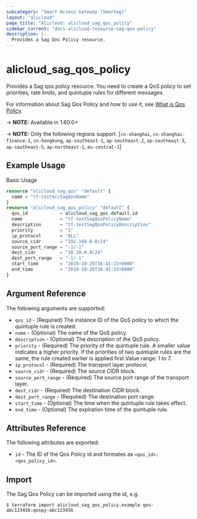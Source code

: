 ```yaml
---
subcategory: "Smart Access Gateway (Smartag)"
layout: "alicloud"
page_title: "Alicloud: alicloud_sag_qos_policy"
sidebar_current: "docs-alicloud-resource-sag-qos-policy"
description: |-
  Provides a Sag Qos Policy resource.
---
```


# alicloud\_sag\_qos\_policy

Provides a Sag qos policy resource. 
You need to create a QoS policy to set priorities, rate limits, and quintuple rules for different messages.

For information about Sag Qos Policy and how to use it, see [What is Qos Policy](https://www.alibabacloud.com/help/doc-detail/140065.htm).

-> **NOTE:** Available in 1.60.0+

-> **NOTE:** Only the following regions support. [`cn-shanghai`, `cn-shanghai-finance-1`, `cn-hongkong`, `ap-southeast-1`, `ap-southeast-2`, `ap-southeast-3`, `ap-southeast-5`, `ap-northeast-1`, `eu-central-1`]

## Example Usage

Basic Usage

```terraform
resource "alicloud_sag_qos" "default" {
  name = "tf-testAccSagQosName"
}
resource "alicloud_sag_qos_policy" "default" {
  qos_id            = alicloud_sag_qos.default.id
  name              = "tf-testSagQosPolicyName"
  description       = "tf-testSagQosPolicyDescription"
  priority          = "1"
  ip_protocol       = "ALL"
  source_cidr       = "192.168.0.0/24"
  source_port_range = "-1/-1"
  dest_cidr         = "10.10.0.0/24"
  dest_port_range   = "-1/-1"
  start_time        = "2019-10-25T16:41:33+0800"
  end_time          = "2019-10-26T16:41:33+0800"
}
```
## Argument Reference

The following arguments are supported:

* `qos_id` - (Required) The instance ID of the QoS policy to which the quintuple rule is created.
* `name` - (Optional) The name of the QoS policy.
* `description` - (Optional) The description of the QoS policy.
* `priority` - (Required) The priority of the quintuple rule. A smaller value indicates a higher priority. If the priorities of two quintuple rules are the same, the rule created earlier is applied first.Value range: 1 to 7.
* `ip_protocol` - (Required) The transport layer protocol.
* `source_cidr` - (Required) The source CIDR block.
* `source_port_range` - (Required) The source port range of the transport layer.
* `dest_cidr` - (Required) The destination CIDR block.
* `dest_port_range` - (Required) The destination port range.
* `start_time` - (Optional) The time when the quintuple rule takes effect.
* `end_time` - (Optional) The expiration time of the quintuple rule. 


## Attributes Reference

The following attributes are exported:

* `id` - The ID of the Qos Policy id and formates as `<qos_id>:<qos_policy_id>`.

## Import

The Sag Qos Policy can be imported using the id, e.g.

```shell
$ terraform import alicloud_sag_qos_policy.example qos-abc123456:qospy-abc123456
```

